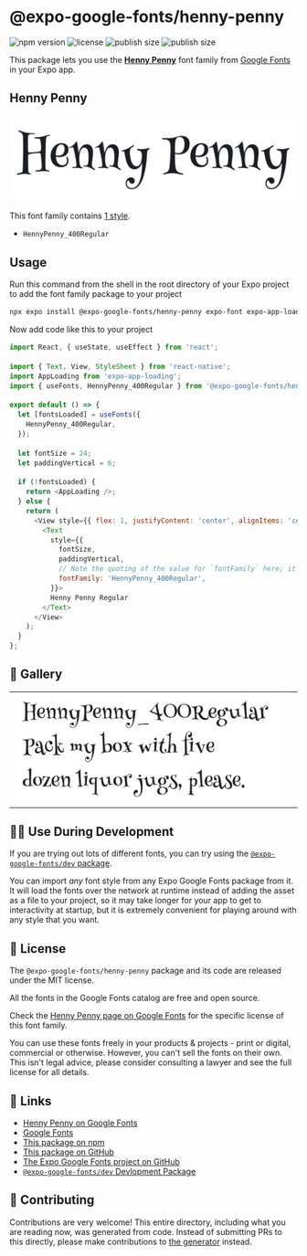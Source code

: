 # @expo-google-fonts/henny-penny

![npm version](https://flat.badgen.net/npm/v/@expo-google-fonts/henny-penny)
![license](https://flat.badgen.net/github/license/expo/google-fonts)
![publish size](https://flat.badgen.net/packagephobia/install/@expo-google-fonts/henny-penny)
![publish size](https://flat.badgen.net/packagephobia/publish/@expo-google-fonts/henny-penny)

This package lets you use the [**Henny Penny**](https://fonts.google.com/specimen/Henny+Penny) font family from [Google Fonts](https://fonts.google.com/) in your Expo app.

## Henny Penny

![Henny Penny](./font-family.png)

This font family contains [1 style](#-gallery).

- `HennyPenny_400Regular`

## Usage

Run this command from the shell in the root directory of your Expo project to add the font family package to your project
```sh
npx expo install @expo-google-fonts/henny-penny expo-font expo-app-loading
```

Now add code like this to your project
```js
import React, { useState, useEffect } from 'react';

import { Text, View, StyleSheet } from 'react-native';
import AppLoading from 'expo-app-loading';
import { useFonts, HennyPenny_400Regular } from '@expo-google-fonts/henny-penny';

export default () => {
  let [fontsLoaded] = useFonts({
    HennyPenny_400Regular,
  });

  let fontSize = 24;
  let paddingVertical = 6;

  if (!fontsLoaded) {
    return <AppLoading />;
  } else {
    return (
      <View style={{ flex: 1, justifyContent: 'center', alignItems: 'center' }}>
        <Text
          style={{
            fontSize,
            paddingVertical,
            // Note the quoting of the value for `fontFamily` here; it expects a string!
            fontFamily: 'HennyPenny_400Regular',
          }}>
          Henny Penny Regular
        </Text>
      </View>
    );
  }
};

```

## 🔡 Gallery


||||
|-|-|-|
|![HennyPenny_400Regular](./HennyPenny_400Regular.ttf.png)||||


## 👩‍💻 Use During Development

If you are trying out lots of different fonts, you can try using the [`@expo-google-fonts/dev` package](https://github.com/expo/google-fonts/tree/master/font-packages/dev#readme).

You can import *any* font style from any Expo Google Fonts package from it. It will load the fonts
over the network at runtime instead of adding the asset as a file to your project, so it may take longer
for your app to get to interactivity at startup, but it is extremely convenient
for playing around with any style that you want.

## 📖 License

The `@expo-google-fonts/henny-penny` package and its code are released under the MIT license.

All the fonts in the Google Fonts catalog are free and open source.

Check the [Henny Penny page on Google Fonts](https://fonts.google.com/specimen/Henny+Penny) for the specific license of this font family.

You can use these fonts freely in your products & projects - print or digital, commercial or otherwise. However, you can't sell the fonts on their own. This isn't legal advice, please consider consulting a lawyer and see the full license for all details.

## 🔗 Links

- [Henny Penny on Google Fonts](https://fonts.google.com/specimen/Henny+Penny)
- [Google Fonts](https://fonts.google.com/)
- [This package on npm](https://www.npmjs.com/package/@expo-google-fonts/henny-penny)
- [This package on GitHub](https://github.com/expo/google-fonts/tree/master/font-packages/henny-penny)
- [The Expo Google Fonts project on GitHub](https://github.com/expo/google-fonts)
- [`@expo-google-fonts/dev` Devlopment Package](https://github.com/expo/google-fonts/tree/master/font-packages/dev)

## 🤝 Contributing

Contributions are very welcome! This entire directory, including what you are reading now, was generated from code. Instead of submitting PRs to this directly, please make contributions to [the generator](https://github.com/expo/google-fonts/tree/master/packages/generator) instead.
